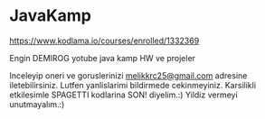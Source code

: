 # JavaKamp

https://www.kodlama.io/courses/enrolled/1332369

Engin DEMIROG yotube java kamp HW ve projeler

Inceleyip oneri ve goruslerinizi melikkrc25@gmail.com adresine iletebilirsiniz.
                                                   Lutfen yanlislarimi bildirmede cekinmeyiniz.
Karsilikli etkilesimle SPAGETTI kodlarina SON! diyelim.:)
Yildiz vermeyi unutmayalım.:) 
